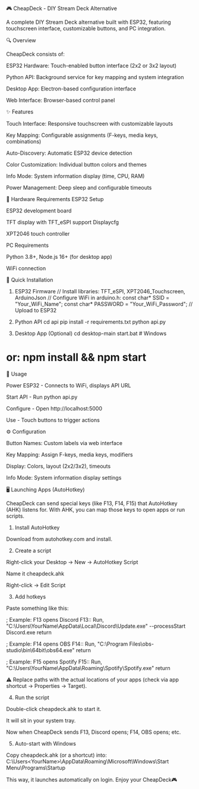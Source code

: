 🎮 CheapDeck - DIY Stream Deck Alternative

A complete DIY Stream Deck alternative built with ESP32, featuring touchscreen interface, customizable buttons, and PC integration.

🔍 Overview

CheapDeck consists of:

ESP32 Hardware: Touch-enabled button interface (2x2 or 3x2 layout)

Python API: Background service for key mapping and system integration

Desktop App: Electron-based configuration interface

Web Interface: Browser-based control panel

✨ Features

Touch Interface: Responsive touchscreen with customizable layouts

Key Mapping: Configurable assignments (F-keys, media keys, combinations)

Auto-Discovery: Automatic ESP32 device detection

Color Customization: Individual button colors and themes

Info Mode: System information display (time, CPU, RAM)

Power Management: Deep sleep and configurable timeouts

🔧 Hardware Requirements
ESP32 Setup

ESP32 development board

TFT display with TFT_eSPI support Displaycfg

XPT2046 touch controller

PC Requirements

Python 3.8+, Node.js 16+ (for desktop app)

WiFi connection

🚀 Quick Installation
1. ESP32 Firmware
// Install libraries: TFT_eSPI, XPT2046_Touchscreen, ArduinoJson
// Configure WiFi in arduino.h:
const char* SSID = "Your_WiFi_Name";
const char* PASSWORD = "Your_WiFi_Password";
// Upload to ESP32

2. Python API
cd api
pip install -r requirements.txt
python api.py

3. Desktop App (Optional)
cd desktop-main
start.bat  # Windows
# or: npm install && npm start

📖 Usage

Power ESP32 - Connects to WiFi, displays API URL

Start API - Run python api.py

Configure - Open http://localhost:5000

Use - Touch buttons to trigger actions

⚙️ Configuration

Button Names: Custom labels via web interface

Key Mapping: Assign F-keys, media keys, modifiers

Display: Colors, layout (2x2/3x2), timeouts

Info Mode: System information display settings

🖥️ Launching Apps (AutoHotkey)

CheapDeck can send special keys (like F13, F14, F15) that AutoHotkey (AHK) listens for.
With AHK, you can map those keys to open apps or run scripts.

1. Install AutoHotkey

Download from autohotkey.com
 and install.

2. Create a script

Right-click your Desktop → New → AutoHotkey Script

Name it cheapdeck.ahk

Right-click → Edit Script

3. Add hotkeys

Paste something like this:

; Example: F13 opens Discord
F13::
Run, "C:\Users\YourName\AppData\Local\Discord\Update.exe" --processStart Discord.exe
return

; Example: F14 opens OBS
F14::
Run, "C:\Program Files\obs-studio\bin\64bit\obs64.exe"
return

; Example: F15 opens Spotify
F15::
Run, "C:\Users\YourName\AppData\Roaming\Spotify\Spotify.exe"
return


⚠️ Replace paths with the actual locations of your apps (check via app shortcut → Properties → Target).

4. Run the script

Double-click cheapdeck.ahk to start it.

It will sit in your system tray.

Now when CheapDeck sends F13, Discord opens; F14, OBS opens; etc.

5. Auto-start with Windows

Copy cheapdeck.ahk (or a shortcut) into:
C:\Users\<YourName>\AppData\Roaming\Microsoft\Windows\Start Menu\Programs\Startup

This way, it launches automatically on login.
Enjoy your CheapDeck🎮
